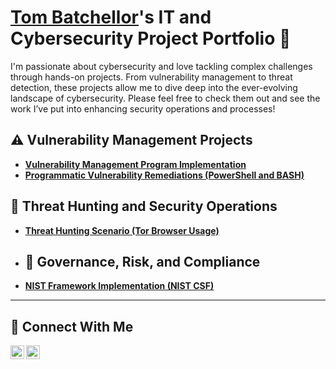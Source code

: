 # <a href="https://www.linkedin.com/in/batchellortom/">Tom Batchellor</a>'s IT and Cybersecurity Project Portfolio 🔐

I'm passionate about cybersecurity and love tackling complex challenges through hands-on projects. From vulnerability management to threat detection, these projects allow me to dive deep into the ever-evolving landscape of cybersecurity. Please feel free to check them out and see the work I’ve put into enhancing security operations and processes!


## ⚠️ Vulnerability Management Projects

- **[Vulnerability Management Program Implementation](https://github.com/tbatchellor/vulnerabilityManagementProgram)**
- **[Programmatic Vulnerability Remediations (PowerShell and BASH)](https://github.com/joshcybertest/programmatic-vulnerability-remediations)**

## 🚨 Threat Hunting and Security Operations

- **[Threat Hunting Scenario (Tor Browser Usage)](https://github.com/tbatchellor/threat-hunting-scenario-tor)**

- ## 🔐 Governance, Risk, and Compliance

- **[NIST Framework Implementation (NIST CSF)](https://github.com/tbatchellor/GRCMasteryNISTCSFImplementation)**

<hr/>

## 🤳 Connect With Me

[<img align="left" alt="Tom Batchellor | LinkedIn" width="22px" src="https://cdn.jsdelivr.net/npm/simple-icons@v3/icons/linkedin.svg" />][linkedin]
[<img align="left" alt="Tom Batchellor | Instagram" width="22px" src="https://cdn.jsdelivr.net/npm/simple-icons@v3/icons/instagram.svg" />][instagram]

[instagram]: https://www.instagram.com/tbatchellor
[linkedin]: https://linkedin.com/in/batchellortom

<!--
<img width="35" alt="image" src="https://github.com/user-attachments/assets/2f41c7cd-5ea8-4475-b451-a37161b6c3fb"> 
<img width="35" alt="image" src="https://github.com/user-attachments/assets/77649969-9910-4994-8b96-74a116cfb2a8">
-->
